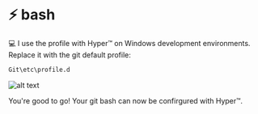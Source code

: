 # ⚡ bash
💻 I use the profile with Hyper™ on Windows development environments. Replace it with the git default profile:

```bash
Git\etc\profile.d
```

![alt text](https://raw.githubusercontent.com/myselfaaryan/bash/main/src/img/screenshot.png?raw=true)

You're good to go! Your git bash can now be confirgured with Hyper™.
